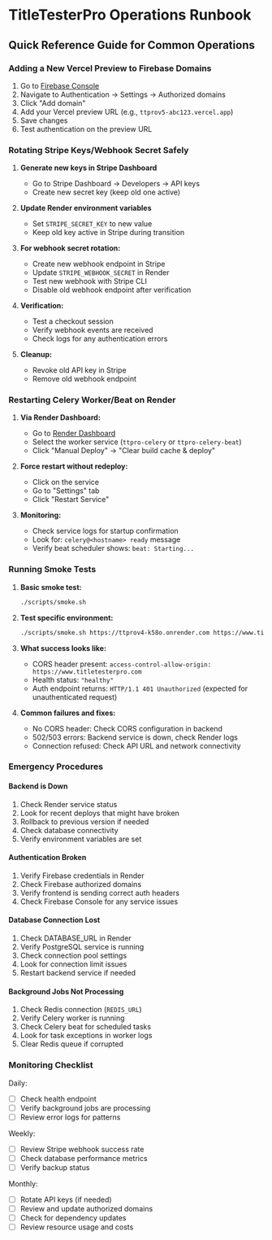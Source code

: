 # TitleTesterPro Operations Runbook

## Quick Reference Guide for Common Operations

### Adding a New Vercel Preview to Firebase Domains

1. Go to [Firebase Console](https://console.firebase.google.com)
2. Navigate to Authentication → Settings → Authorized domains
3. Click "Add domain"
4. Add your Vercel preview URL (e.g., `ttprov5-abc123.vercel.app`)
5. Save changes
6. Test authentication on the preview URL

### Rotating Stripe Keys/Webhook Secret Safely

1. **Generate new keys in Stripe Dashboard**
   - Go to Stripe Dashboard → Developers → API keys
   - Create new secret key (keep old one active)
   
2. **Update Render environment variables**
   - Set `STRIPE_SECRET_KEY` to new value
   - Keep old key active in Stripe during transition
   
3. **For webhook secret rotation:**
   - Create new webhook endpoint in Stripe
   - Update `STRIPE_WEBHOOK_SECRET` in Render
   - Test new webhook with Stripe CLI
   - Disable old webhook endpoint after verification

4. **Verification:**
   - Test a checkout session
   - Verify webhook events are received
   - Check logs for any authentication errors
   
5. **Cleanup:**
   - Revoke old API key in Stripe
   - Remove old webhook endpoint

### Restarting Celery Worker/Beat on Render

1. **Via Render Dashboard:**
   - Go to [Render Dashboard](https://dashboard.render.com)
   - Select the worker service (`ttpro-celery` or `ttpro-celery-beat`)
   - Click "Manual Deploy" → "Clear build cache & deploy"
   
2. **Force restart without redeploy:**
   - Click on the service
   - Go to "Settings" tab
   - Click "Restart Service"

3. **Monitoring:**
   - Check service logs for startup confirmation
   - Look for: `celery@<hostname> ready` message
   - Verify beat scheduler shows: `beat: Starting...`

### Running Smoke Tests

1. **Basic smoke test:**
   ```bash
   ./scripts/smoke.sh
   ```

2. **Test specific environment:**
   ```bash
   ./scripts/smoke.sh https://ttprov4-k58o.onrender.com https://www.titletesterpro.com
   ```

3. **What success looks like:**
   - CORS header present: `access-control-allow-origin: https://www.titletesterpro.com`
   - Health status: `"healthy"`
   - Auth endpoint returns: `HTTP/1.1 401 Unauthorized` (expected for unauthenticated request)

4. **Common failures and fixes:**
   - No CORS header: Check CORS configuration in backend
   - 502/503 errors: Backend service is down, check Render logs
   - Connection refused: Check API URL and network connectivity

### Emergency Procedures

#### Backend is Down
1. Check Render service status
2. Look for recent deploys that might have broken
3. Rollback to previous version if needed
4. Check database connectivity
5. Verify environment variables are set

#### Authentication Broken
1. Verify Firebase credentials in Render
2. Check Firebase authorized domains
3. Verify frontend is sending correct auth headers
4. Check Firebase Console for any service issues

#### Database Connection Lost
1. Check DATABASE_URL in Render
2. Verify PostgreSQL service is running
3. Check connection pool settings
4. Look for connection limit issues
5. Restart backend service if needed

#### Background Jobs Not Processing
1. Check Redis connection (`REDIS_URL`)
2. Verify Celery worker is running
3. Check Celery beat for scheduled tasks
4. Look for task exceptions in worker logs
5. Clear Redis queue if corrupted

### Monitoring Checklist

Daily:
- [ ] Check health endpoint
- [ ] Verify background jobs are processing
- [ ] Review error logs for patterns

Weekly:
- [ ] Review Stripe webhook success rate
- [ ] Check database performance metrics
- [ ] Verify backup status

Monthly:
- [ ] Rotate API keys (if needed)
- [ ] Review and update authorized domains
- [ ] Check for dependency updates
- [ ] Review resource usage and costs